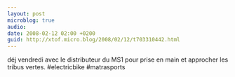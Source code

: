 ```yaml
---
layout: post
microblog: true
audio: 
date: 2008-02-12 02:00 +0200
guid: http://xtof.micro.blog/2008/02/12/t703310442.html
---
```

déj vendredi avec le distributeur du MS1 pour prise en main et approcher les tribus vertes. #electricbike #matrasports
